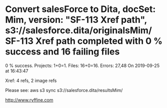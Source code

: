 # Convert salesForce to Dita, docSet: Mim, version: "SF-113 Xref path", s3://salesforce.dita/originalsMim/ SF-113 Xref path completed with 0 % success and 16 failing files

0 % success. Projects: 1+0=1.  Files: 16+0=16. Errors: 27,48  On 2019-09-25 at 16:43:47

Xref: 4 refs, 2 image refs

Please see: aws s3 sync s3://salesforce.dita/resultsMim/

http://www.ryffine.com
